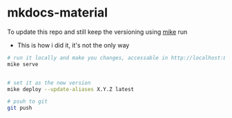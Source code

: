# mkdocs-material

To update this repo and still keep the versioning using [mike] run
* This is how i did it, it's not the only way

```sh
# run it locally and make you changes, accessable in http://localhost:8000/
mike serve


# set it as the new version
mike deploy --update-aliases X.Y.Z latest

# psuh to git
git push
```

[mike]: <https://github.com/jimporter/mike>

